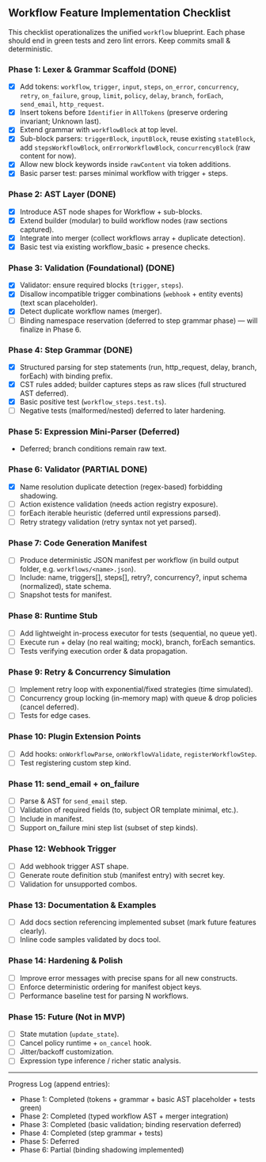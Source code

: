 ## Workflow Feature Implementation Checklist

This checklist operationalizes the unified `workflow` blueprint. Each phase should end in green tests and zero lint errors. Keep commits small & deterministic.

### Phase 1: Lexer & Grammar Scaffold (DONE)
- [x] Add tokens: `workflow`, `trigger`, `input`, `steps`, `on_error`, `concurrency`, `retry`, `on_failure`, `group`, `limit`, `policy`, `delay`, `branch`, `forEach`, `send_email`, `http_request`.
- [x] Insert tokens before `Identifier` in `AllTokens` (preserve ordering invariant; Unknown last).
- [x] Extend grammar with `workflowBlock` at top level.
- [x] Sub-block parsers: `triggerBlock`, `inputBlock`, reuse existing `stateBlock`, add `stepsWorkflowBlock`, `onErrorWorkflowBlock`, `concurrencyBlock` (raw content for now).
- [x] Allow new block keywords inside `rawContent` via token additions.
- [x] Basic parser test: parses minimal workflow with trigger + steps.

### Phase 2: AST Layer (DONE)
- [x] Introduce AST node shapes for Workflow + sub-blocks.
- [x] Extend builder (modular) to build workflow nodes (raw sections captured).
- [x] Integrate into merger (collect workflows array + duplicate detection).
- [x] Basic test via existing workflow_basic + presence checks.

### Phase 3: Validation (Foundational) (DONE)
- [x] Validator: ensure required blocks (`trigger`, `steps`).
- [x] Disallow incompatible trigger combinations (`webhook` + entity events) (text scan placeholder).
- [x] Detect duplicate workflow names (merger).
- [ ] Binding namespace reservation (deferred to step grammar phase) — will finalize in Phase 6.

### Phase 4: Step Grammar (DONE)
- [x] Structured parsing for step statements (run, http_request, delay, branch, forEach) with binding prefix.
- [x] CST rules added; builder captures steps as raw slices (full structured AST deferred).
- [x] Basic positive test (`workflow_steps.test.ts`).
- [ ] Negative tests (malformed/nested) deferred to later hardening.

### Phase 5: Expression Mini-Parser (Deferred)
- Deferred; branch conditions remain raw text.

### Phase 6: Validator (PARTIAL DONE)
- [x] Name resolution duplicate detection (regex-based) forbidding shadowing.
- [ ] Action existence validation (needs action registry exposure).
- [ ] forEach iterable heuristic (deferred until expressions parsed).
- [ ] Retry strategy validation (retry syntax not yet parsed).

### Phase 7: Code Generation Manifest
- [ ] Produce deterministic JSON manifest per workflow (in build output folder, e.g. `workflows/<name>.json`).
- [ ] Include: name, triggers[], steps[], retry?, concurrency?, input schema (normalized), state schema.
- [ ] Snapshot tests for manifest.

### Phase 8: Runtime Stub
- [ ] Add lightweight in-process executor for tests (sequential, no queue yet).
- [ ] Execute run + delay (no real waiting; mock), branch, forEach semantics.
- [ ] Tests verifying execution order & data propagation.

### Phase 9: Retry & Concurrency Simulation
- [ ] Implement retry loop with exponential/fixed strategies (time simulated).
- [ ] Concurrency group locking (in-memory map) with queue & drop policies (cancel deferred).
- [ ] Tests for edge cases.

### Phase 10: Plugin Extension Points
- [ ] Add hooks: `onWorkflowParse`, `onWorkflowValidate`, `registerWorkflowStep`.
- [ ] Test registering custom step kind.

### Phase 11: send_email + on_failure
- [ ] Parse & AST for `send_email` step.
- [ ] Validation of required fields (to, subject OR template minimal, etc.).
- [ ] Include in manifest.
- [ ] Support on_failure mini step list (subset of step kinds).

### Phase 12: Webhook Trigger
- [ ] Add webhook trigger AST shape.
- [ ] Generate route definition stub (manifest entry) with secret key.
- [ ] Validation for unsupported combos.

### Phase 13: Documentation & Examples
- [ ] Add docs section referencing implemented subset (mark future features clearly).
- [ ] Inline code samples validated by docs tool.

### Phase 14: Hardening & Polish
- [ ] Improve error messages with precise spans for all new constructs.
- [ ] Enforce deterministic ordering for manifest object keys.
- [ ] Performance baseline test for parsing N workflows.

### Phase 15: Future (Not in MVP)
- [ ] State mutation (`update_state`).
- [ ] Cancel policy runtime + `on_cancel` hook.
- [ ] Jitter/backoff customization.
- [ ] Expression type inference / richer static analysis.

---
Progress Log (append entries):
- Phase 1: Completed (tokens + grammar + basic AST placeholder + tests green)
- Phase 2: Completed (typed workflow AST + merger integration)
- Phase 3: Completed (basic validation; binding reservation deferred)
- Phase 4: Completed (step grammar + tests)
- Phase 5: Deferred
- Phase 6: Partial (binding shadowing implemented)
